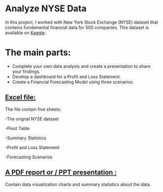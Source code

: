 # Analyze NYSE Data
In this project, I worked with New York Stock Exchange (NYSE) dataset that contains fundamental financial data for 500 companies. This dataset is available on [Kaggle](https://www.kaggle.com/datasets/dgawlik/nyse).

# The main parts:
-  Complete your own data analysis and create a presentation to 
   share your findings.
-  Develop a dashboard for a Profit and Loss Statement.
-  Create a Financial Forecasting Model using three scenarios. 



## [Excel file:](https://github.com/RawanAlsaedi/Analyze-NYSE-Data/blob/main/Analyze%20NYSE%20Data.xlsx) 
The file contain five sheets:

-The orignal NYSE dataset

-Pivot Table

-Summary Statistics

-Profit and Loss Statement

-Forecasting Scenarios


## [A PDF report or / PPT presentation :](https://github.com/RawanAlsaedi/Analyze-NYSE-Data/blob/main/Analyze%20NYSE%20Data.pdf)
Contain data visualization charts and summary statistics about the data.
